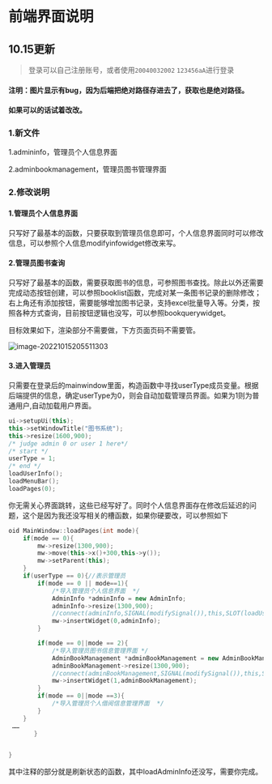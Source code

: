 # 前端界面说明

## 10.15更新

> 登录可以自己注册账号，或者使用`20040032002`    `123456aA`进行登录

#### 注明：图片显示有bug，因为后端把绝对路径存进去了，获取也是绝对路径。

#### 如果可以的话试着改改。

### 1.新文件

1.admininfo，管理员个人信息界面

2.adminbookmanagement，管理员图书管理界面



### 2.修改说明

#### 1.管理员个人信息界面

只写好了最基本的函数，只要获取到管理员信息即可，个人信息界面同时可以修改信息，可以参照个人信息modifyinfowidget修改来写。

#### 2.管理员图书查询

只写好了最基本的函数，需要获取图书的信息，可参照图书查找。除此以外还需要完成动态按钮创建，可以参照booklist函数，完成对某一条图书记录的删除修改；右上角还有添加按钮，需要能够增加图书记录，支持excel批量导入等。分类，按照各种方式查询，目前按钮逻辑也没写，可以参照bookquerywidget。

目标效果如下，渲染部分不需要做，下方页面页码不需要管。

![image-20221015205511303](https://yuan-1314071695.cos.ap-nanjing.myqcloud.com/img/image-20221015205511303.png)

#### 3.进入管理员

只需要在登录后的mainwindow里面，构造函数中寻找userType成员变量。根据后端提供的信息，确定userType为0，则会自动加载管理员界面。如果为1则为普通用户,自动加载用户界面。

```c++
ui->setupUi(this);
this->setWindowTitle("图书系统");
this->resize(1600,900);
/* judge admin 0 or user 1 here*/
/* start */
userType = 1;
/* end */
loadUserInfo();
loadMenuBar();
loadPages(0);
```



你无需关心界面跳转，这些已经写好了。同时个人信息界面存在修改后延迟的问题，这个是因为我还没写相关的槽函数，如果你硬要改，可以参照如下

```c++
oid MainWindow::loadPages(int mode){
    if(mode == 0){
        mw->resize(1300,900);
        mw->move(this->x()+300,this->y());
        mw->setParent(this);
    }
    if(userType == 0){//表示管理员
        if(mode == 0 || mode==1){
            /*导入管理员个人信息界面  */
            AdminInfo *adminInfo = new AdminInfo;
            adminInfo->resize(1300,900);
            //connect(adminInfo,SIGNAL(modifySignal()),this,SLOT(loadUserInfo()));
            mw->insertWidget(0,adminInfo);
        }

        if(mode == 0||mode == 2){
            /*导入管理员图书信息管理界面 */
            AdminBookManagement *adminBookManagement = new AdminBookManagement;
            adminBookManagement->resize(1300,900);
            //connect(adminBookManagement,SIGNAL(modifySignal()),this,SLOT(loadAdminInfo()));
            mw->insertWidget(1,adminBookManagement);
        }
        if(mode == 0||mode ==3){
            /*导入管理员个人借阅信息管理界面  */
        }
    }
 ……
       }


}
```

其中注释的部分就是刷新状态的函数，其中loadAdminInfo还没写，需要你完成。

